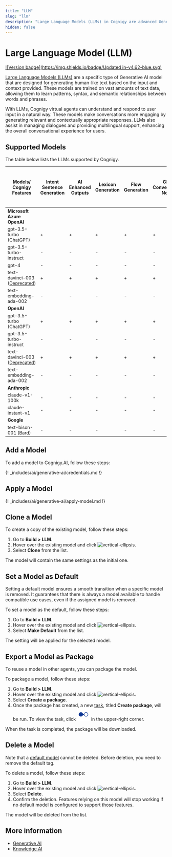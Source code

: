 ```yaml
---
title: "LLM"
slug: "llm"
description: "Large Language Models (LLMs) in Cognigy are advanced Generative AI models that generate human-like text based on input and context. Trained on vast text data, they understand user input, provide contextually appropriate responses, manage dialogues, and offer multilingual support for an enhanced conversational experience."
hidden: false
---
```

# Large Language Model (LLM)

[![Version badge](https://img.shields.io/badge/Updated in-v4.62-blue.svg)](../../../release-notes/4.62.md)

[Large Language Models (LLMs)](https://en.wikipedia.org/wiki/Large_language_model) are a specific type of Generative AI model that are designed for generating human-like text based on the input and context provided. These models are trained on vast amounts of text data, allowing them to learn patterns, syntax, and semantic relationships between words and phrases. 

With LLMs, Cognigy virtual agents can understand and respond to user input in a natural way. These models make conversations more engaging by generating relevant and contextually appropriate responses. LLMs also assist in managing dialogues and providing multilingual support, enhancing the overall conversational experience for users.

## Supported Models

The table below lists the LLMs supported by Cognigy.

| Models/<br>Cognigy Features                                                                                               | Intent Sentence Generation | AI Enhanced Outputs | Lexicon Generation | Flow Generation | GPT Conversation Node | LLM Prompt Node & Search Extract Output Node | Generate Node Output | Knowledge Search | Sentiment Analysis |
|---------------------------------------------------------------------------------------------------------------------------|----------------------------|---------------------|--------------------|-----------------|-----------------------|----------------------------------------------|----------------------|------------------|--------------------|
| **Microsoft Azure OpenAI**                                                                                                |                            |                     |                    |                 |                       |                                              |                      |                  |                    |
| gpt-3.5-turbo (ChatGPT)                                                                                                   | +                          | +                   | +                  | +               | +                     | +                                            | +                    | -                | +                  |
| gpt-3.5-turbo-instruct                                                                                                    | -                          | -                   | -                  | -               | -                     | +                                            | -                    | -                | -                  |
| gpt-4                                                                                                                     | -                          | -                   | -                  | -               | -                     | +                                            | -                    | -                | -                  |
| text-davinci-003 ([Deprecated](https://learn.microsoft.com/en-us/azure/ai-services/openai/concepts/legacy-models#gpt-35)) | +                          | +                   | +                  | +               | +                     | +                                            | +                    | -                | -                  |
| text-embedding-ada-002                                                                                                    | -                          | -                   | -                  | -               | -                     | -                                            | -                    | +                | -                  |
| **OpenAI**                                                                                                                |                            |                     |                    |                 |                       |                                              |                      |                  |                    |
| gpt-3.5-turbo (ChatGPT)                                                                                                   | +                          | +                   | +                  | +               | +                     | +                                            | +                    | -                | +                  |
| gpt-3.5-turbo-instruct                                                                                                    | -                          | -                   | -                  | -               | -                     | +                                            | -                    | -                | -                  |
| text-davinci-003 ([Deprecated](https://platform.openai.com/docs/deprecations/2023-07-06-gpt-and-embeddings))              | +                          | +                   | +                  | +               | +                     | +                                            | +                    | -                | -                  |
| text-embedding-ada-002                                                                                                    | -                          | -                   | -                  | -               | -                     | -                                            | -                    | +                | -                  |
| **Anthropic**                                                                                                             |                            |                     |                    |                 |                       |                                              |                      |                  |                    |
| claude-v1-100k                                                                                                            | -                          | -                   | -                  | -               | -                     | +                                            | -                    | -                | -                  |
| claude-instant-v1                                                                                                         | -                          | -                   | -                  | -               | -                     | +                                            | -                    | -                | -                  |
| **Google**                                                                                                                |                            |                     |                    |                 |                       |                                              |                      |                  |                    |
| text-bison-001 (Bard)                                                                                                     | -                          | -                   | -                  | -               | -                     | +                                            | -                    | -                | -                  |


## Add a Model

To add a model to Cognigy.AI, follow these steps:

{! _includes/ai/generative-ai/credentials.md !}

## Apply a Model

{! _includes/ai/generative-ai/apply-model.md !}

## Clone a Model

To create a copy of the existing model, follow these steps:

1. Go to **Build > LLM**.
2. Hover over the existing model and click ![vertical-ellipsis](https://docs.cognigy.com/assets/icons/vertical-ellipsis.svg).
3. Select **Clone** from the list.

The model will contain the same settings as the initial one. 

## Set a Model as Default

Setting a default model ensures a smooth transition when a specific model is removed. It guarantees that there is always a model available to handle compatible use cases, even if the assigned model is removed.

To set a model as the default, follow these steps:

1. Go to **Build > LLM**.
2. Hover over the existing model and click ![vertical-ellipsis](https://docs.cognigy.com/assets/icons/vertical-ellipsis.svg).
3. Select **Make Default** from the list.

The setting will be applied for the selected model.

## Export a Model as Package

To reuse a model in other agents, you can package the model.

To package a model, follow these steps:

1. Go to **Build > LLM**.
2. Hover over the existing model and click ![vertical-ellipsis](https://docs.cognigy.com/assets/icons/vertical-ellipsis.svg).
3. Select **Create a package**. 
4. Once the package has created, a new [task](../agents/tasks.md), titled **Create package**, will be run. To view the task, click ![task-menu](../../../assets/icons/task-menu.svg) in the upper-right corner.

When the task is completed, the package will be downloaded.

## Delete a Model

Note that a [default model](#set-a-model-as-default) cannot be deleted. Before deletion, you need to remove the default tag.

To delete a model, follow these steps:

1. Go to **Build > LLM**.
2. Hover over the existing model and click ![vertical-ellipsis](https://docs.cognigy.com/assets/icons/vertical-ellipsis.svg).
3. Select **Delete**. 
4. Confirm the deletion. Features relying on this model will stop working if no default model is configured to support those features.

The model will be deleted from the list.

## More information

- [Generative AI](../../generative-ai.md)
- [Knowledge AI](../../knowledge-ai/overview.md)



